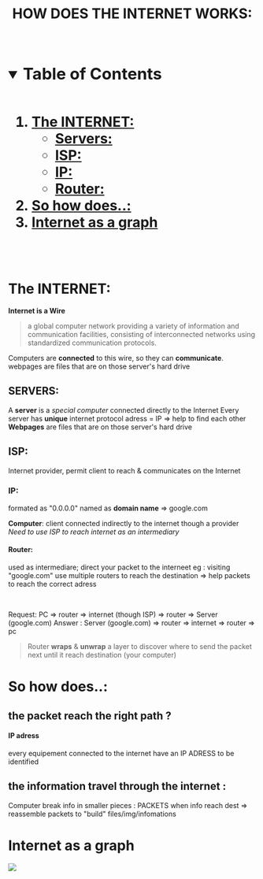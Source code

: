 <h1 align="center"> HOW DOES THE INTERNET WORKS: <h1> 
      
<!-- TABLE DES MATIEEEEERES b/c why not x) -->
<details open="open">
  <summary><h3 style="display: inline-block">Table of Contents</h3></summary>
  <ol>    
    <li><a href="#wire">The INTERNET:</a>
        <ul>
        <li><a href="#servers">Servers:</a></li>
      </ul>
        <ul>
        <li><a href="#isp">ISP:</a></li>
      </ul>
        <ul>
        <li><a href="#ip">IP:</a></li>
        </ul>
        <ul>
        <li><a href="#router">Router:</a></li>
        </ul>
      <li><a href="questions">So how does..:</a>
      <li><a href="graph">Internet as a graph</a>
  </ol>
</details>
<!-- TABLE DES MATIEEEEERES b/c why not x) -->

<br />        

# The INTERNET:
    
**Internet is a Wire**

> a global computer network providing a variety of information and communication facilities, consisting of interconnected networks using standardized communication protocols.

Computers are **connected** to this wire, so they can **communicate**.
webpages are files that are on those server's hard drive
<br />

## SERVERS:
A **server** is a *special computer* connected directly to the Internet
Every server has **unique** internet protocol adress = IP
=> help to find each other
<br />
**Webpages** are files that are on those server's hard drive

##  ISP:
Internet provider, permit client to reach & communicates on the Internet

### IP:
formated as "0.0.0.0" 
named as **domain name** => google.com

**Computer**: client connected indirectly to the internet though a provider
*Need to use ISP to reach internet as an intermediary*

#### Router:
used as intermediare; 
direct your packet to the interneet 
eg : visiting "google.com" use multiple routers to reach the destination
=> help packets to reach the correct adress

<br />

Request: PC => router => internet (though ISP) => router => Server (google.com)
Answer : Server (google.com) => router => internet => router => pc

> Router **wraps** & **unwrap** a layer to discover where to send the packet next until it reach destination (your computer)

# So how does..:

## the packet reach the right path ?
#### IP adress
every equipement connected to the internet have an IP ADRESS to be identified

## the information travel through the internet :

Computer break info in smaller pieces : PACKETS
when info reach dest => reassemble packets to "build" files/img/infomations


# Internet as a graph

![](https://i.imgur.com/09c6lBK.png)
